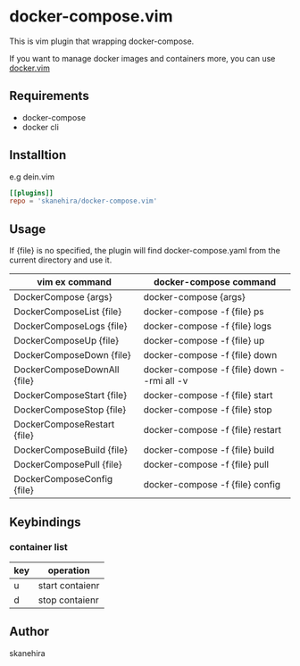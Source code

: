 # docker-compose.vim
This is vim plugin that wrapping docker-compose.

If you want to manage docker images and containers more,
you can use [docker.vim](https://github.com/skanehira/docker.vim)

## Requirements
- docker-compose
- docker cli

## Installtion
e.g dein.vim

```toml
[[plugins]]
repo = 'skanehira/docker-compose.vim'
```

## Usage
If {file} is no specified, the plugin will find
docker-compose.yaml from the current directory and use it.

| vim ex command              | docker-compose command                     |
|-----------------------------|--------------------------------------------|
| DockerCompose {args}        | docker-compose {args}                      |
| DockerComposeList {file}    | docker-compose -f {file} ps                |
| DockerComposeLogs {file}    | docker-compose -f {file} logs              |
| DockerComposeUp {file}      | docker-compose -f {file} up                |
| DockerComposeDown {file}    | docker-compose -f {file} down              |
| DockerComposeDownAll {file} | docker-compose -f {file} down --rmi all -v |
| DockerComposeStart {file}   | docker-compose -f {file} start             |
| DockerComposeStop {file}    | docker-compose -f {file} stop              |
| DockerComposeRestart {file} | docker-compose -f {file} restart           |
| DockerComposeBuild {file}   | docker-compose -f {file} build             |
| DockerComposePull {file}    | docker-compose -f {file} pull              |
| DockerComposeConfig {file}  | docker-compose -f {file} config            |

## Keybindings
### container list

| key | operation       |
|-----|-----------------|
| u   | start contaienr |
| d   | stop contaienr  |

## Author
skanehira
